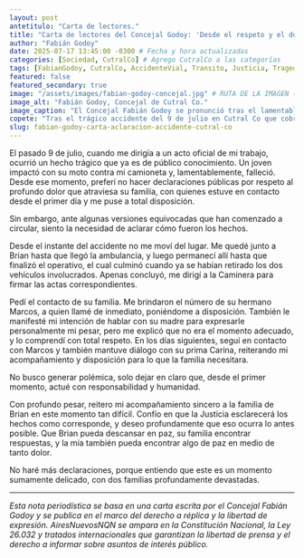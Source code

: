 ```yaml
---
layout: post
antetitulo: "Carta de lectores."
title: "Carta de lectores del Concejal Godoy: 'Desde el respeto y el dolor, necesito aclarar los hechos'."
author: "Fabián Godoy"
date: 2025-07-17 13:45:00 -0300 # Fecha y hora actualizadas
categories: [Sociedad, CutralCo] # Agrego CutralCo a las categorías
tags: [FabianGodoy, CutralCo, AccidenteVial, Transito, Justicia, Tragedia, DeclaracionPublica]
featured: false
featured_secondary: true
image: "/assets/images/fabian-godoy-concejal.jpg" # RUTA DE LA IMAGEN (SUGERENCIA: 400px x 300px). Se puede usar una foto del concejal.
image_alt: "Fabián Godoy, Concejal de Cutral Co."
image_caption: "El Concejal Fabián Godoy se pronunció tras el lamentable suceso."
copete: "Tras el trágico accidente del 9 de julio en Cutral Co que cobró la vida de un joven, el Concejal Fabián Godoy, involucrado en el hecho, emite una sentida carta de lectores para 'aclarar cómo fueron los hechos' y reiterar su compromiso con la familia afectada, en un llamado a la verdad y la paz."
slug: fabian-godoy-carta-aclaracion-accidente-cutral-co
---
```


El pasado 9 de julio, cuando me dirigía a un acto oficial de mi trabajo, ocurrió un hecho trágico que ya es de público conocimiento. Un joven impactó con su moto contra mi camioneta y, lamentablemente, falleció. Desde ese momento, preferí no hacer declaraciones públicas por respeto al profundo dolor que atraviesa su familia, con quienes estuve en contacto desde el primer día y me puse a total disposición.

Sin embargo, ante algunas versiones equivocadas que han comenzado a circular, siento la necesidad de aclarar cómo fueron los hechos.

Desde el instante del accidente no me moví del lugar. Me quedé junto a Brian hasta que llegó la ambulancia, y luego permanecí allí hasta que finalizó el operativo, el cual culminó cuando ya se habían retirado los dos vehículos involucrados. Apenas concluyó, me dirigí a la Caminera para firmar las actas correspondientes.

Pedí el contacto de su familia. Me brindaron el número de su hermano Marcos, a quien llamé de inmediato, poniéndome a disposición. También le manifesté mi intención de hablar con su madre para expresarle personalmente mi pesar, pero me explicó que no era el momento adecuado, y lo comprendí con total respeto. En los días siguientes, seguí en contacto con Marcos y también mantuve diálogo con su prima Carina, reiterando mi acompañamiento y disposición para lo que la familia necesitara.

No busco generar polémica, solo dejar en claro que, desde el primer momento, actué con responsabilidad y humanidad.

Con profundo pesar, reitero mi acompañamiento sincero a la familia de Brian en este momento tan difícil. Confío en que la Justicia esclarecerá los hechos como corresponde, y deseo profundamente que eso ocurra lo antes posible. Que Brian pueda descansar en paz, su familia encontrar respuestas, y la mía también pueda encontrar algo de paz en medio de tanto dolor.

No haré más declaraciones, porque entiendo que este es un momento sumamente delicado, con dos familias profundamente devastadas.

---
*Esta nota periodística se basa en una carta escrita por el Concejal Fabián Godoy y se publica en el marco del derecho a réplica y la libertad de expresión. AiresNuevosNQN se ampara en la Constitución Nacional, la Ley 26.032 y tratados internacionales que garantizan la libertad de prensa y el derecho a informar sobre asuntos de interés público.*
